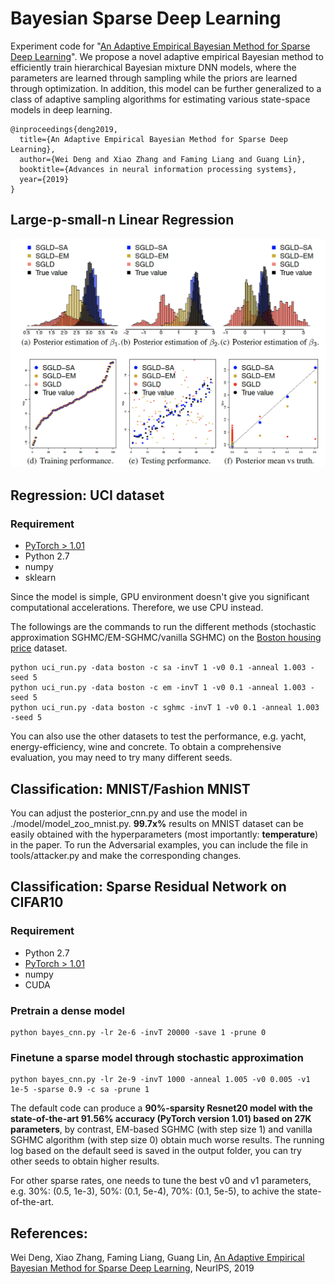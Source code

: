 # Bayesian Sparse Deep Learning
Experiment code for "[An Adaptive Empirical Bayesian Method for Sparse Deep Learning](https://arxiv.org/pdf/1910.10791.pdf)". We propose a novel adaptive empirical Bayesian method to efficiently train hierarchical Bayesian mixture DNN models, where the parameters are learned through sampling while the priors are learned through optimization. In addition, this model can be further generalized to a class of adaptive sampling algorithms for estimating various state-space models in deep learning.

```
@inproceedings{deng2019,
  title={An Adaptive Empirical Bayesian Method for Sparse Deep Learning},
  author={Wei Deng and Xiao Zhang and Faming Liang and Guang Lin},
  booktitle={Advances in neural information processing systems},
  year={2019}
}
```

## Large-p-small-n Linear Regression

![GitHub Logo](/figures/lr_simulation.png)


## Regression: UCI dataset

### Requirement
* [PyTorch > 1.01](https://pytorch.org/)
* Python 2.7
* numpy
* sklearn

Since the model is simple, GPU environment doesn't give you significant computational accelerations. Therefore, we use CPU instead. 

The followings are the commands to run the different methods (stochastic approximation SGHMC/EM-SGHMC/vanilla SGHMC) on the [Boston housing price](https://www.kaggle.com/vikrishnan/boston-house-prices) dataset.
```{python}
python uci_run.py -data boston -c sa -invT 1 -v0 0.1 -anneal 1.003 -seed 5
python uci_run.py -data boston -c em -invT 1 -v0 0.1 -anneal 1.003 -seed 5
python uci_run.py -data boston -c sghmc -invT 1 -v0 0.1 -anneal 1.003 -seed 5
```

You can also use the other datasets to test the performance, e.g. yacht, energy-efficiency, wine and concrete. To obtain a comprehensive evaluation, you may need to try many different seeds.


## Classification: MNIST/Fashion MNIST

You can adjust the posterior_cnn.py and use the model in ./model/model_zoo_mnist.py. **99.7x%** results on MNIST dataset can be easily obtained with the hyperparameters (most importantly: **temperature**) in the paper. To run the Adversarial examples, you can include the file in tools/attacker.py and make the corresponding changes.

## Classification: Sparse Residual Network on CIFAR10
### Requirement
* Python 2.7
* [PyTorch > 1.01](https://pytorch.org/)
* numpy
* CUDA

### Pretrain a dense model
```{python}
python bayes_cnn.py -lr 2e-6 -invT 20000 -save 1 -prune 0  
```

### Finetune a sparse model through stochastic approximation
```{python}
python bayes_cnn.py -lr 2e-9 -invT 1000 -anneal 1.005 -v0 0.005 -v1 1e-5 -sparse 0.9 -c sa -prune 1
```
The default code can produce a **90%-sparsity Resnet20 model with the state-of-the-art 91.56% accuracy (PyTorch version 1.01) based on 27K parameters**, by contrast, EM-based SGHMC (with step size 1) and vanilla SGHMC algorithm (with step size 0) obtain much worse results. The running log based on the default seed is saved in the output folder, you can try other seeds to obtain higher results.


For other sparse rates, one needs to tune the best v0 and v1 parameters, e.g. 30%: (0.5, 1e-3), 50%: (0.1, 5e-4), 70%: (0.1, 5e-5), to achive the state-of-the-art.



## References:

Wei Deng, Xiao Zhang, Faming Liang, Guang Lin, [An Adaptive Empirical Bayesian Method for Sparse Deep Learning](https://arxiv.org/pdf/1910.10791.pdf), NeurIPS, 2019
